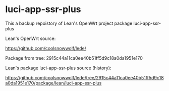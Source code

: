 # luci-app-ssr-plus

This a backup repoistory of Lean's OpenWrt project package luci-app-ssr-plus

Lean's OpenWrt source:

<https://github.com/coolsnowwolf/lede/>

Package from tree: 2915c44a11ca0ee40b51ff5d9c18a0da1951e170

Lean's package luci-app-ssr-plus source (history):

<https://github.com/coolsnowwolf/lede/tree/2915c44a11ca0ee40b51ff5d9c18a0da1951e170/package/lean/luci-app-ssr-plus>
